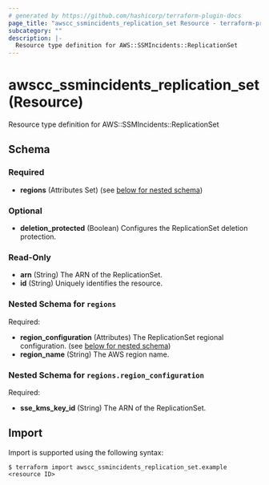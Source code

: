 ```yaml
---
# generated by https://github.com/hashicorp/terraform-plugin-docs
page_title: "awscc_ssmincidents_replication_set Resource - terraform-provider-awscc"
subcategory: ""
description: |-
  Resource type definition for AWS::SSMIncidents::ReplicationSet
---
```


# awscc_ssmincidents_replication_set (Resource)

Resource type definition for AWS::SSMIncidents::ReplicationSet



<!-- schema generated by tfplugindocs -->
## Schema

### Required

- **regions** (Attributes Set) (see [below for nested schema](#nestedatt--regions))

### Optional

- **deletion_protected** (Boolean) Configures the ReplicationSet deletion protection.

### Read-Only

- **arn** (String) The ARN of the ReplicationSet.
- **id** (String) Uniquely identifies the resource.

<a id="nestedatt--regions"></a>
### Nested Schema for `regions`

Required:

- **region_configuration** (Attributes) The ReplicationSet regional configuration. (see [below for nested schema](#nestedatt--regions--region_configuration))
- **region_name** (String) The AWS region name.

<a id="nestedatt--regions--region_configuration"></a>
### Nested Schema for `regions.region_configuration`

Required:

- **sse_kms_key_id** (String) The ARN of the ReplicationSet.

## Import

Import is supported using the following syntax:

```shell
$ terraform import awscc_ssmincidents_replication_set.example <resource ID>
```
